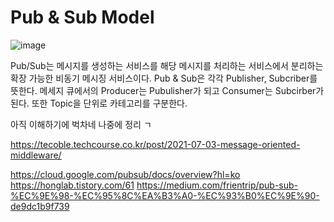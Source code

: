 # Pub & Sub Model

![image](https://user-images.githubusercontent.com/74396651/235081404-9523bfa3-f1fb-4bba-8147-5d4d0fa64a5c.png)

Pub/Sub는 메시지를 생성하는 서비스를 해당 메시지를 처리하는 서비스에서 분리하는 확장 가능한 비동기 메시징 서비스이다.
Pub & Sub은 각각 Publisher, Subcriber를 뜻한다. 메세지 큐에서의 Producer는 Pubulisher가 되고 Consumer는 Subcirber가 된다. 또한 Topic을 단위로 카테고리를 구분한다.



아직 이해하기에 벅차네 나중에 정리 ㄱ

https://tecoble.techcourse.co.kr/post/2021-07-03-message-oriented-middleware/

https://cloud.google.com/pubsub/docs/overview?hl=ko
https://honglab.tistory.com/61
https://medium.com/frientrip/pub-sub-%EC%9E%98-%EC%95%8C%EA%B3%A0-%EC%93%B0%EC%9E%90-de9dc1b9f739

